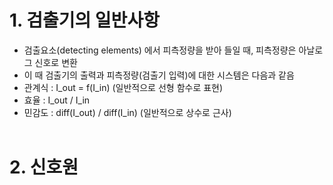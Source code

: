 # 1. 검출기의 일반사항
 - 검출요소(detecting elements) 에서 피측정량을 받아 들일 때, 피측정량은 아날로그 신호로 변환
 - 이 때 검출기의 출력과 피측정량(검출기 입력)에 대한 시스템은 다음과 같음
 - 관계식 : I_out = f(I_in) (일반적으로 선형 함수로 표현)
 - 효율 : I_out / I_in
 - 민감도 : diff(I_out) / diff(I_in) (일반적으로 상수로 근사)
</br></br>

# 2. 신호원
